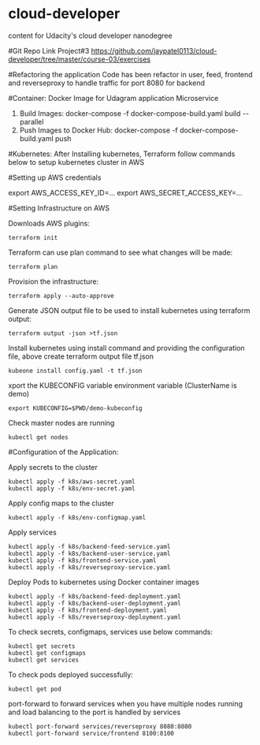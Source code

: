 # cloud-developer
content for Udacity's cloud developer nanodegree

#Git Repo Link Project#3 
https://github.com/jaypatel0113/cloud-developer/tree/master/course-03/exercises

#Refactoring the application
Code has been refactor in user, feed, frontend and reverseproxy to handle traffic for port 8080 for backend

#Container: Docker Image for Udagram application Microservice

1) Build Images: docker-compose -f docker-compose-build.yaml build --parallel
2) Push Images to Docker Hub: docker-compose -f docker-compose-build.yaml push

#Kubernetes:
After Installing kubernetes, Terraform follow commands below to setup kubernetes cluster in AWS

#Setting up AWS credentials

export AWS_ACCESS_KEY_ID=...
export AWS_SECRET_ACCESS_KEY=...

#Setting Infrastructure on AWS

Downloads AWS plugins:

    terraform init

Terraform can use plan command to see what changes will be made:

    terraform plan


Provision the infrastructure:

    terraform apply --auto-approve

Generate JSON output file to be used to install kubernetes using terraform output:
    
    terraform output -json >tf.json
    

Install kubernetes using install command and providing the configuration file, above create terraform output file tf.json

    kubeone install config.yaml -t tf.json  
    
xport the KUBECONFIG variable environment variable (ClusterName is demo)

    export KUBECONFIG=$PWD/demo-kubeconfig 

Check master nodes are running

    kubectl get nodes

#Configuration of the Application:

Apply secrets to the cluster

    kubectl apply -f k8s/aws-secret.yaml 
    kubectl apply -f k8s/env-secret.yaml 

Apply config maps to the cluster

    kubectl apply -f k8s/env-configmap.yaml
    
Apply services

    kubectl apply -f k8s/backend-feed-service.yaml 
    kubectl apply -f k8s/backend-user-service.yaml 
    kubectl apply -f k8s/frontend-service.yaml 
    kubectl apply -f k8s/reverseproxy-service.yaml 

Deploy Pods to kubernetes using Docker container images

    kubectl apply -f k8s/backend-feed-deployment.yaml
    kubectl apply -f k8s/backend-user-deployment.yaml 
    kubectl apply -f k8s/frontend-deployment.yaml
    kubectl apply -f k8s/reverseproxy-deployment.yaml  

To check secrets, configmaps, services use below commands:

    kubectl get secrets
    kubectl get configmaps
    kubectl get services
    
To check pods deployed successfully:

    kubectl get pod

port-forward to forward services when you have multiple nodes running and load balancing to the port is handled by services

    kubectl port-forward services/reverseproxy 8080:8080
    kubectl port-forward service/frontend 8100:8100
    

